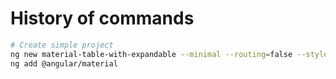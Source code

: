 # History of commands

```bash
# Create simple project
ng new material-table-with-expandable --minimal --routing=false --style=css
ng add @angular/material
```
